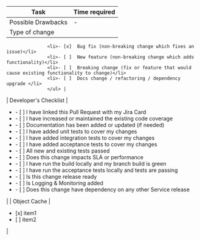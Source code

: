 | Task           | Time required | 
|----------------|---------------|
| Possible Drawbacks | -      |
| Type of change   | <ul>
				   <li>- [x]  Bug fix (non-breaking change which fixes an issue)</li>
				   <li>- [ ]  New feature (non-breaking change which adds functionality)</li>
				   <li>- [ ]  Breaking change (fix or feature that would cause existing functionality to change)</li>
				   <li>- [ ]  Docs change / refactoring / dependency upgrade </li>
				   </ul> |
|  Developer's Checklist | <ul>
				   <li>- [ ] I have linked this Pull Request with my Jira Card</li>
				   <li>- [ ]  I have increased or maintained the existing code coverage</li>
				   <li>- [ ]  Documentation has been added or updated (if needed)</li>
				   <li>- [ ]  I have added unit tests to cover my changes</li>
				   <li>- [ ]  I have added integration tests to cover my changes</li>
				   <li>- [ ]  I have added acceptance tests to cover my changes</li>
				   <li>- [ ]  All new and existing tests passed</li>
				   <li>- [ ]  Does this change impacts SLA or performance</li>
				   <li>- [ ]  I have run the build locally and my branch build is green</li>
				   <li>- [ ]  I have run the acceptance tests locally and tests are passing</li>
				   <li>- [ ]  Is this change release ready</li>
				   <li>- [ ]  Is Logging & Monitoring added</li>
				   <li>- [ ]  Does this change have dependency on any other Service release</li>
				   </ul> |
| Object Cache   | <ul><li>[x] item1</li><li>[ ] item2</li></ul> |



